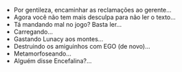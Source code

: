 - Por gentileza, encaminhar as reclamações ao gerente...
- Agora você não tem mais desculpa para não ler o texto...
- Tá mandando mal no jogo? Basta ler...
- Carregando...
- Gastando Lunacy aos montes...
- Destruindo os amiguinhos com EGO (de novo)...
- Metamorfoseando...
- Alguém disse Encefalina?...